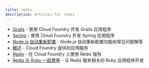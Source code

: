 ```yaml
---
title: redis
description: Articles for redis
---
```


* [Grails](/frameworks/java/spring/grails.html) - 使用 Cloud Foundry 开发 Grails 应用程序
* [Spring](/frameworks/java/spring/spring.html) - 使用 Cloud Foundry 开发 Spring 应用程序
* [Node.js 自动重新配置](/frameworks/nodejs/nodeAutoReconfig.html) - Node.js 自动重新配置功能和常见问题解答
* [概述](/services.html) - Cloud Foundry 提供的应用服务
* [Redis](/services/redis/redis.html) - 在 Cloud Foundry 上使用 Redis 服务
* [Redis 与 Ruby 一起使用](/services/redis/ruby-redis.html) - 与 Redis 服务相关的 Ruby 应用程序开发
